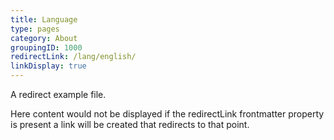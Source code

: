 ```yaml
---
title: Language
type: pages
category: About
groupingID: 1000
redirectLink: /lang/english/
linkDisplay: true
---
```


A redirect example file.

Here content would not be displayed if the redirectLink frontmatter property is present a link will be created that redirects to that point.